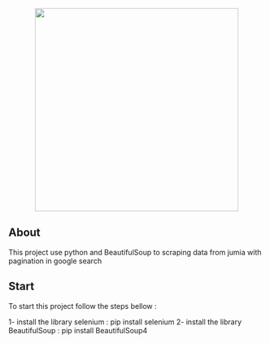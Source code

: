 <p align="center"><img src="https://www.icone-png.com/png/53/53383.png" width="400"></p>


## About

This project use python and BeautifulSoup to scraping data from jumia with pagination in google search 

## Start

To start this project follow the steps bellow : 

 1- install the library selenium : pip install selenium
 2- install the library BeautifulSoup : pip install BeautifulSoup4 
